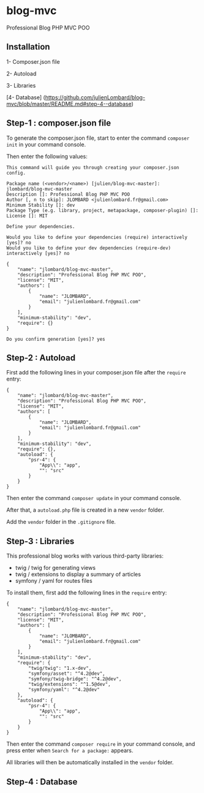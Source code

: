 # blog-mvc
Professional Blog PHP MVC POO

## Installation

1- Composer.json file

2- Autoload

3- Libraries

[4- Database] (https://github.com/julienLombard/blog-mvc/blob/master/README.md#step-4--database)

## Step-1 : composer.json file

To generate the composer.json file, start to enter the command `composer init` in your command console.

Then enter the following values:

```
This command will guide you through creating your composer.json config.

Package name (<vendor>/<name>) [julien/blog-mvc-master]: jlombard/blog-mvc-master
Description []: Professional Blog PHP MVC POO
Author [, n to skip]: JLOMBARD <julienlombard.fr@gmail.com>
Minimum Stability []: dev
Package Type (e.g. library, project, metapackage, composer-plugin) []:
License []: MIT

Define your dependencies.

Would you like to define your dependencies (require) interactively [yes]? no
Would you like to define your dev dependencies (require-dev) interactively [yes]? no

{
    "name": "jlombard/blog-mvc-master",
    "description": "Professional Blog PHP MVC POO",
    "license": "MIT",
    "authors": [
        {
            "name": "JLOMBARD",
            "email": "julienlombard.fr@gmail.com"
        }
    ],
    "minimum-stability": "dev",
    "require": {}
}

Do you confirm generation [yes]? yes
```

## Step-2 : Autoload

First add the following lines in your composer.json file after the `require` entry:

```
{
    "name": "jlombard/blog-mvc-master",
    "description": "Professional Blog PHP MVC POO",
    "license": "MIT",
    "authors": [
        {
            "name": "JLOMBARD",
            "email": "julienlombard.fr@gmail.com"
        }
    ],
    "minimum-stability": "dev",
    "require": {},
    "autoload": {
        "psr-4": {
            "App\\": "app",
            "": "src"
        }
    }
}
```
Then enter the command `composer update` in your command console.

After that, a `autoload.php` file is created in a new `vendor` folder. 

Add the `vendor` folder in the `.gitignore` file.

## Step-3 : Libraries

This professional blog works with various third-party libraries:

- twig / twig for generating views
- twig / extensions to display a summary of articles
- symfony / yaml for routes files

To install them, first add the following lines in the `require` entry:

```
{
    "name": "jlombard/blog-mvc-master",
    "description": "Professional Blog PHP MVC POO",
    "license": "MIT",
    "authors": [
        {
            "name": "JLOMBARD",
            "email": "julienlombard.fr@gmail.com"
        }
    ],
    "minimum-stability": "dev",
    "require": {
        "twig/twig": "1.x-dev",
        "symfony/asset": "^4.2@dev",
        "symfony/twig-bridge": "^4.2@dev",
        "twig/extensions": "^1.5@dev",
        "symfony/yaml": "^4.2@dev"
    },
    "autoload": {
        "psr-4": {
            "App\\": "app",
            "": "src"
        }
    }
}
```
Then enter the command `composer require` in your command console, and press enter when `Search for a package:` appears.

All libraries will then be automatically installed in the `vendor` folder.

## Step-4 : Database
